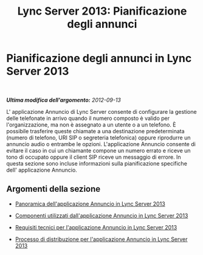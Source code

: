 ﻿---
title: 'Lync Server 2013: Pianificazione degli annunci'
TOCTitle: Pianificazione degli annunci
ms:assetid: eb9f5420-0222-4fe0-81a7-9d249e56cd84
ms:mtpsurl: https://technet.microsoft.com/it-it/library/Gg399062(v=OCS.15)
ms:contentKeyID: 49302388
ms.date: 08/24/2015
mtps_version: v=OCS.15
ms.translationtype: HT
---

# Pianificazione degli annunci in Lync Server 2013

 

_**Ultima modifica dell'argomento:** 2012-09-13_

L' applicazione Annuncio di Lync Server consente di configurare la gestione delle telefonate in arrivo quando il numero composto è valido per l'organizzazione, ma non è assegnato a un utente o a un telefono. È possibile trasferire queste chiamate a una destinazione predeterminata (numero di telefono, URI SIP o segreteria telefonica) oppure riprodurre un annuncio audio o entrambe le opzioni. L'applicazione Annuncio consente di evitare il caso in cui un chiamante compone un numero errato e riceve un tono di occupato oppure il client SIP riceve un messaggio di errore. In questa sezione sono incluse informazioni sulla pianificazione specifiche dell' applicazione Annuncio.

## Argomenti della sezione

  - [Panoramica dell'applicazione Annuncio in Lync Server 2013](lync-server-2013-overview-of-the-announcement-application.md)

  - [Componenti utilizzati dall'applicazione Annuncio in Lync Server 2013](lync-server-2013-components-used-by-the-announcement-application.md)

  - [Requisiti tecnici per l'applicazione Annuncio in Lync Server 2013](lync-server-2013-technical-requirements-for-the-announcement-application.md)

  - [Processo di distribuzione per l'applicazione Annuncio in Lync Server 2013](lync-server-2013-deployment-process-for-the-announcement-application.md)

